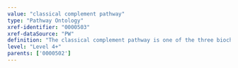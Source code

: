 ```yaml
---
value: "classical complement pathway"
type: "Pathway Ontology"
xref-identifier: "0000503"
xref-dataSource: "PW"
definition: "The classical complement pathway is one of the three biochemical pathways of the complement system. It is activated by antigen-bound antibodies."
level: "Level 4+"
parents: ['0000502']
---
```

